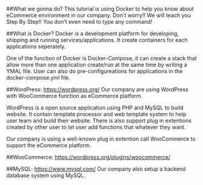 ##What we gonna do?
This tutorial is using Docker to help you know about eCommerce environment in our company.
Don't worry!! We will teach you Step By Step!! You don't even need to type any command!

##What is Docker?
Docker is a development platform for developing, shipping and running services/applications.
It create containers for each applications seperately.

One of the function of Docker is Docker-Compose, it can create a stack that allow more than one application create/run at the same time by writing a YMAL file.
User can also do pre-configureations for applications in the docker-compose.yml file.

##WordPress: https://wordpress.org/
Our company are using WordPress with WooCommerce function as eCommerce platform.

WordPress is a open source application using PHP and MySQL to build website. It contain template processor and web template system to help user learn and build their website. There is also support plug in extentions created by other user to let user add functions that whatever they want.

Our company is using a well-known plug in extention call WooCommerce to support the eCommerce platform.

##WooCommerce: https://wordpress.org/plugins/woocommerce/


##MySQL: https://www.mysql.com/
Our company also setup a backend database system using MySQL.
